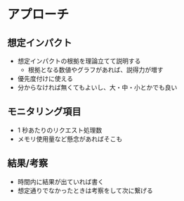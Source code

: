 # アプローチ

## 想定インパクト

* 想定インパクトの根拠を理論立てて説明する
  * 根拠となる数値やグラフがあれば、説得力が増す
* 優先度付けに使える
* 分からなければ無くてもよいし、大・中・小とかでも良い

## モニタリング項目

* 1 秒あたりのリクエスト処理数
* メモリ使用量など懸念があればそこも

## 結果/考察

* 時間内に結果が出ていれば書く
* 想定通りでなかったときは考察をして次に繋げる

